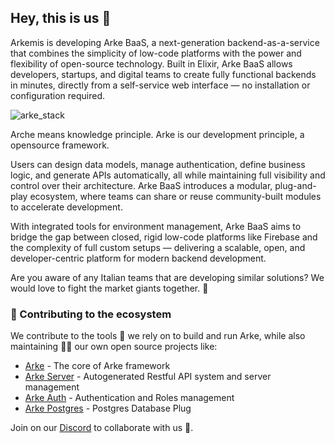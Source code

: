 ## Hey, this is us 👋

Arkemis is developing Arke BaaS, a next-generation backend-as-a-service that combines the simplicity of low-code platforms with the power and flexibility of open-source technology.
Built in Elixir, Arke BaaS allows developers, startups, and digital teams to create fully functional backends in minutes, directly from a self-service web interface — no installation or configuration required.

![arke_stack](https://github.com/arkemishub/.github/assets/81776297/f5e9b3c0-0ece-4699-a479-8cd55438c81b)

Arche means knowledge principle.
Arke is our development principle, a opensource framework.

Users can design data models, manage authentication, define business logic, and generate APIs automatically, all while maintaining full visibility and control over their architecture.
Arke BaaS introduces a modular, plug-and-play ecosystem, where teams can share or reuse community-built modules to accelerate development.

With integrated tools for environment management, Arke BaaS aims to bridge the gap between closed, rigid low-code platforms like Firebase and the complexity of full custom setups — delivering a scalable, open, and developer-centric platform for modern backend development.
 
Are you aware of any Italian teams that are developing similar solutions?
We would love to fight the market giants together. 💪
 
### 🦦 Contributing to the ecosystem

We contribute to the tools 🔧 we rely on to build and run Arke, while also maintaining 🧙‍♂️ our own open source projects like:

- [Arke](https://github.com/arkemis/arke) - The core of Arke framework 
- [Arke Server](https://github.com/arkemis/arke-server) - Autogenerated Restful API system and server management
- [Arke Auth](https://github.com/arkemis/arke-auth) - Authentication and Roles management
- [Arke Postgres](https://github.com/arkemis/arke-postgres) - Postgres Database Plug

Join on our [Discord](https://discord.gg/zAjmZYHXp7) to collaborate with us  🙌.
